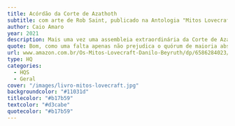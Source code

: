 ```yaml
---
title: Acórdão da Corte de Azathoth
subtitle: com arte de Rob Saint, publicado na Antologia "Mitos Lovecraft".
author: Caio Amaro
year: 2021
description: Mais uma vez uma assembleia extraordinária da Corte de Azathoth se faz necessária, mas quando todas as entidades cósmicas são parentes entre si, um encontro que deveria decidir o destino da humanidade se torna uma discussão familiar e quem paga somos nós.
quote: Bom, como uma falta apenas não prejudica o quórum de maioria absoluta necessário para proferir qualquer decisão aqui em Yuggoth... Eu declaro iniciada a bilionésima septingentésima terceira sessão da Corte de Azathoth!
url: www.amazon.com.br/Os-Mitos-Lovecraft-Danilo-Beyruth/dp/6586284023/
type: HQ
categories:
  - HQS
  - Geral
cover: "/images/livro-mitos-lovecraft.jpg"
backgroundcolor: "#11031d"
titlecolor: "#b17b59"
textcolor: "#d3cabe"
quotecolor: "#b17b59"
---
```




